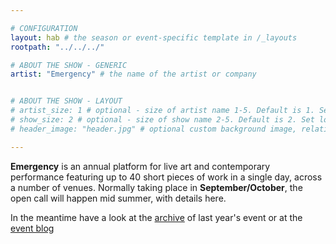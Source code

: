 ```yaml
---

# CONFIGURATION
layout: hab # the season or event-specific template in /_layouts
rootpath: "../../../"

# ABOUT THE SHOW - GENERIC
artist: "Emergency" # the name of the artist or company


# ABOUT THE SHOW - LAYOUT
# artist_size: 1 # optional - size of artist name 1-5. Default is 1. Set longer names to lower values
# show_size: 2 # optional - size of show name 2-5. Default is 2. Set longer names to lower values
# header_image: "header.jpg" # optional custom background image, relative to current page

---
```


**Emergency** is an annual platform for live art and contemporary performance featuring up to 40 short pieces of work in a single day, across a number of venues. Normally taking place in **September/October**, the open call will happen mid summer, with details here.

In the meantime have a look at the [archive](/archive/2012-emergency) of last year's event or at the [event blog](http://emergencymcr.posterous.com)
